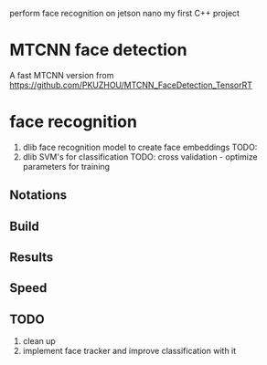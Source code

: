 perform face recognition on jetson nano 
my first C++ project

# MTCNN face detection

A fast MTCNN version from https://github.com/PKUZHOU/MTCNN_FaceDetection_TensorRT

# face recognition

1. dlib face recognition model to create face embeddings
    TODO: 
2. dlib SVM's for classification
    TODO: cross validation - optimize parameters for training

## Notations

## Build

## Results

## Speed

## TODO
1. clean up
2. implement face tracker and improve classification with it

